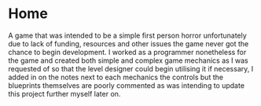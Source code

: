 # Home
 
A game that was intended to be a simple first person horror unfortunately due to lack of funding, resources and other issues the game never got the chance to begin development. I worked as a programmer nonetheless for the game and created both simple and complex game mechanics as I was requested of so that the level designer could begin utilising it if necessary, I added in on the notes next to each mechanics the controls but the blueprints themselves are poorly commented as  was intending to update this project further myself later on.
